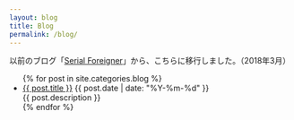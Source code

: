 ```yaml
---
layout: blog
title: Blog
permalink: /blog/
---
```

<div class="small">以前のブログ「<a href="http://serialforeigner.com/">Serial Foreigner</a>」から、こちらに移行しました。（2018年3月）</div>
<div class="blog-list-font">
<ul>
  {% for post in site.categories.blog %}
<li class="home-list">
	<a href="{{ post.url }}" class="blog-link">{{ post.title }}</a>
	<span class="post-date">{{ post.date | date: "%Y-%m-%d" }}</span>
  <div class="blog-excerpt">{{ post.description }}</div>
</li>
{% endfor %}
</ul>
</div>
